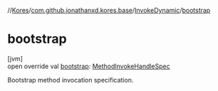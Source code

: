 //[Kores](../../../index.md)/[com.github.jonathanxd.kores.base](../index.md)/[InvokeDynamic](index.md)/[bootstrap](bootstrap.md)

# bootstrap

[jvm]\
open override val [bootstrap](bootstrap.md): [MethodInvokeHandleSpec](../../com.github.jonathanxd.kores.common/-method-invoke-handle-spec/index.md)

Bootstrap method invocation specification.
